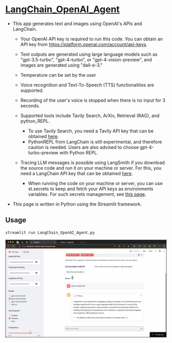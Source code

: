 # [LangChain_OpenAI_Agent](https://langchain-openai-agent.streamlit.app/)

* This app generates text and images using OpenAI's APIs and LangChain.
  
  - Your OpenAI API key is required to run this code. You can obtain an API key
    from https://platform.openai.com/account/api-keys.

  - Text outputs are generated using large language models such as "gpt-3.5-turbo",
    "gpt-4-turbo", or "gpt-4-vision-preview", and images are generated using
    "dall-e-3."

  - Temperature can be set by the user

  - Voice recognition and Text-To-Speech (TTS) functionalities are supported.

  - Recording of the user's voice is stopped when there is no input for 3 seconds.
  
  - Supported tools include Tavily Search, ArXiv, Retrieval (RAG), and python_REPL.
    * To use Tavily Search, you need a Tavily API key that can be obtained
      [here](https://app.tavily.com/).
    * PythonREPL from LangChain is still experimental, and therefore caution is
      needed. Users are also advised to choose gpt-4-turbo-preview with Python REPL.

  - Tracing LLM messages is possible using LangSmith if you download the source code
    and run it on your machine or server.  For this, you need a
    LangChain API key that can be obtained [here](https://smith.langchain.com/settings).

    * When running the code on your machine or server, you can use st.secrets to keep
      and fetch your API keys as environments variables. For such secrets management,
      see [this page](https://docs.streamlit.io/deploy/streamlit-community-cloud/deploy-your-app/secrets-management).

* This page is written in Python using the Streamlit framework.

## Usage
```python
streamlit run LangChain_OpenAI_Agent.py
```
[![Exploring the App: A Visual Guide](files/Streamlit_Agent_App.png)](https://youtu.be/ux7ux8YXnMI)
